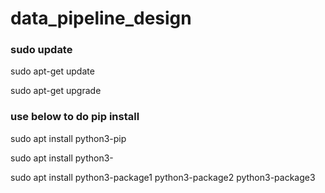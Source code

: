 # data_pipeline_design

### sudo update

sudo apt-get update

sudo apt-get upgrade

### use below to do pip install
sudo apt install python3-pip

sudo apt install python3-<package-name>

sudo apt install python3-package1 python3-package2 python3-package3